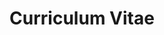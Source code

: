 ---
title: Curriculum Vitae
type: landing
url: /cv/

sections:
  - block: contact
    id: contact
    content:
      title: Contact
      # Contact (add or remove contact options as necessary)
      email: weeser@ksu.edu
      phone: 785 532 7929
      appointment_url: 'https://calendly.com/weeser'
      address:
        street: 2214 Engineering Hall, 1701D Platt St.
        city: Manhattan
        region: KS
        postcode: '66502'
        country: United States
        country_code: US
      # Automatically link email and phone or display as text?
      autolink: true
    design:
      columns: '2'
  - block: markdown
    content:
      title: Education
      subtitle: ''
      text: |-
        {{% include file="/cv/sections/education.md" type="md" %}} 
    design:
      columns: '1'
  - block: markdown
    content:
      title: Professional Experience
      subtitle: ''
      text: |-
        {{% include file="/cv/sections/professionalExperience.md" type="md" %}} 
    design:
      columns: '1'
  - block: markdown
    content:
      title: Teaching Experience
      subtitle: ''
      text: |-
        {{% include file="/cv/sections/teachingExperience.md" type="md" %}} 
    design:
      columns: '1'
  - block: markdown
    content:
      title: Organizaions
      subtitle: ''
      text: |-
        {{% include file="/cv/sections/organizations.md" type="md" %}} 
    design:
      columns: '1'
  - block: markdown
    content:
      title: Service
      subtitle: ''
      text: |-
        {{% include file="/cv/sections/service.md" type="md" %}} 
    design:
      columns: '1'
  - block: markdown
    content:
      title: Awards
      subtitle: ''
      text: |-
        {{% include file="/cv/sections/awards.md" type="md" %}} 
    design:
      columns: '1'
  - block: collection
    content:
      title: Publications
      count: 0
      filters:
        folders:
          - publication
        exclude_featured: false
    design:
      columns: '2'
      view: citation
---